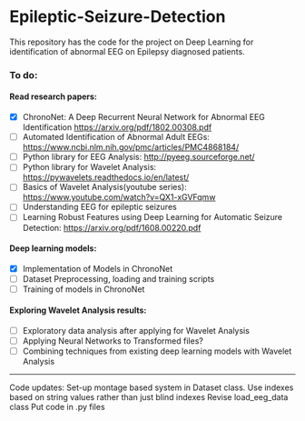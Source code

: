 # Epileptic-Seizure-Detection

This repository has the code for the project on Deep Learning for identification of abnormal EEG on Epilepsy diagnosed patients.

### To do:

#### Read research papers:
- [x] ChronoNet: A Deep Recurrent Neural Network for Abnormal EEG Identification https://arxiv.org/pdf/1802.00308.pdf
- [ ] Automated Identification of Abnormal Adult EEGs: https://www.ncbi.nlm.nih.gov/pmc/articles/PMC4868184/
- [ ] Python library for EEG Analysis: http://pyeeg.sourceforge.net/
- [ ] Python library for Wavelet Analysis: https://pywavelets.readthedocs.io/en/latest/
- [ ] Basics of Wavelet Analysis(youtube series): https://www.youtube.com/watch?v=QX1-xGVFqmw
- [ ] Understanding EEG for epileptic seizures
- [ ] Learning Robust Features using Deep Learning for Automatic Seizure Detection: https://arxiv.org/pdf/1608.00220.pdf

#### Deep learning models:
- [x] Implementation of Models in ChronoNet
- [ ] Dataset Preprocessing, loading and training scripts
- [ ] Training of models in ChronoNet

#### Exploring Wavelet Analysis results:
- [ ] Exploratory data analysis after applying for Wavelet Analysis
- [ ] Applying Neural Networks to Transformed files?
- [ ] Combining techniques from existing deep learning models with Wavelet Analysis

_______________________________________________

Code updates:
Set-up montage based system in Dataset class. Use indexes based on string values rather than just blind indexes
Revise load_eeg_data class
Put code in .py files

